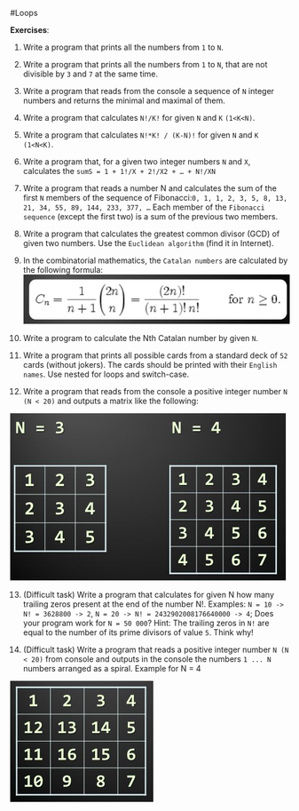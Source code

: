 #Loops

**Exercises**:

01. Write a program that prints all the numbers from ``1`` to ``N``.

02. Write a program that prints all the numbers from ``1`` to ``N``, that are not divisible by ``3`` and ``7`` at the same time.

03. Write a program that reads from the console a sequence of ``N`` integer numbers and returns the minimal and maximal of them.

04. Write a program that calculates ``N!/K!`` for given ``N`` and ``K`` ``(1<K<N)``.

05. Write a program that calculates ``N!*K! / (K-N)!`` for given ``N`` and ``K`` ``(1<N<K)``.

06. Write a program that, for a given two integer numbers ``N`` and ``X``, calculates the ``sumS = 1 + 1!/X + 2!/X2 + … + N!/XN``

07. Write a program that reads a number N and calculates the sum of the first ``N`` members of the sequence of Fibonacci:``0, 1, 1, 2, 3, 5, 8, 13, 21, 34, 55, 89, 144, 233, 377, …``
Each member of the ``Fibonacci sequence`` (except the first two) is a sum of the previous two members.

08. Write a program that calculates the greatest common divisor (GCD) of given two numbers. Use the ``Euclidean algorithm`` (find it in Internet).

09. In the combinatorial mathematics, the ``Catalan numbers`` are calculated by the following formula:
![](https://github.com/BorislavIvanov/Telerik_Academy/blob/master/Resources/Exercise%20images/Loops%20-%20Exercise%209.JPG)

10. Write a program to calculate the Nth Catalan number by given ``N``.

11. Write a program that prints all possible cards from a standard deck of ``52`` cards (without jokers).
The cards should be printed with their ``English names``. Use nested for loops and switch-case.

12. Write a program that reads from the console a positive integer number ``N (N < 20)`` and outputs a matrix like the following:

![](https://github.com/BorislavIvanov/Telerik_Academy/blob/master/Resources/Exercise%20images/Loops%20-%20Exercise%2012.JPG)

13. (Difficult task) Write a program that calculates for given N how many trailing zeros present at the end of the number N!. Examples:
	``N = 10 -> N! = 3628800 -> 2``, 
	``N = 20 -> N! = 2432902008176640000 -> 4``;
	Does your program work for ``N = 50 000``?
	Hint: The trailing zeros in ``N!`` are equal to the number of its prime divisors of value ``5``. Think why!

14. (Difficult task) Write a program that reads a positive integer number ``N (N < 20)`` from console and outputs in the console the numbers ``1 ... N`` numbers arranged as a spiral. 
Example for N = 4

![](https://github.com/BorislavIvanov/Telerik_Academy/blob/master/Resources/Exercise%20images/Loops%20-%20Exercise%2014.JPG)
